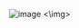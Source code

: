 <img> ![image](https://github.com/user-attachments/assets/3aa85144-f26f-417e-bb75-12401fd435a0) <\img>
